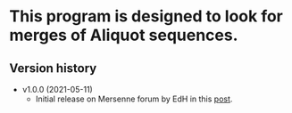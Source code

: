 # This program is designed to look for merges of Aliquot sequences.

## Version history

* v1.0.0 (2021-05-11)
    * Initial release on Mersenne forum by EdH in this [post](https://www.mersenneforum.org/showpost.php?p=578211&postcount=54).
